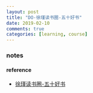 ```yaml
---
layout: post
title: "DO-徐瑾读书圈-五十好书"
date: 2019-02-10
comments: true
categories: [learning, course]
---
```

### notes



#### reference
* [徐瑾读书圈-五十好书](https://wx.zsxq.com/dweb/#/index/455488815248)